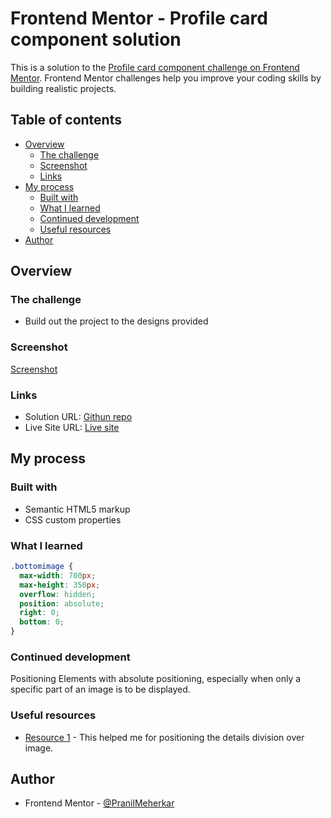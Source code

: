 # Frontend Mentor - Profile card component solution

This is a solution to the [Profile card component challenge on Frontend Mentor](https://www.frontendmentor.io/challenges/profile-card-component-cfArpWshJ). Frontend Mentor challenges help you improve your coding skills by building realistic projects.

## Table of contents

- [Overview](#overview)
  - [The challenge](#the-challenge)
  - [Screenshot](#screenshot)
  - [Links](#links)
- [My process](#my-process)
  - [Built with](#built-with)
  - [What I learned](#what-i-learned)
  - [Continued development](#continued-development)
  - [Useful resources](#useful-resources)
- [Author](#author)


## Overview

### The challenge

- Build out the project to the designs provided

### Screenshot

[Screenshot](images/Screenshot.png)

### Links

- Solution URL: [Githun repo](https://github.com/PranilMeherkar/FrontEndMentor-Challenge-1)
- Live Site URL: [Live site](https://front-end-mentor-challenge-1-one.vercel.app/)

## My process

### Built with

- Semantic HTML5 markup
- CSS custom properties


### What I learned

```css
.bottomimage {
  max-width: 700px;
  max-height: 350px;
  overflow: hidden;
  position: absolute;
  right: 0;
  bottom: 0;
}
```


### Continued development

Positioning Elements with absolute positioning, especially when only a specific part of an image is to be displayed.

### Useful resources

- [Resource 1](https://webplatform.github.io/docs/tutorials/absolute_and_fixed_positioning/) - This helped me for positioning the details division over image.

## Author

- Frontend Mentor - [@PranilMeherkar](https://www.frontendmentor.io/profile/PranilMeherkar)
